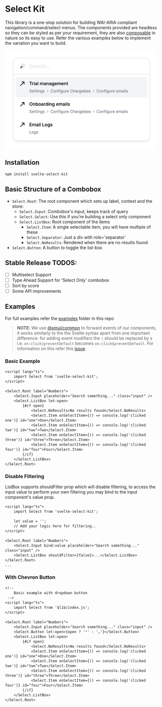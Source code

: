 # Select Kit

This library is a one-stop solution for building WAI-ARIA compliant navigation/command/select menus. The components provided are headless so they can be styled as per your requirement, they are also [composable](https://github.com/pacocoursey/cmdk/blob/main/ARCHITECTURE.md) in nature so its easy to use. Refer the various examples below to implement the variation you want to build.

<p align="center">
    <img src="./static/images/example.png"/>
</p>

## Installation

```bash
npm install svelte-select-kit
```

## Basic Structure of a Combobox

- `Select.Root`: The root component which sets up label, context and the store:
  - `Select.Input`: Combobox's input, keeps track of query
  - `Select.Select`: Use this if you're building a select only component
  - `Select.ListBox`: Root component of the items
    - `Select.Item`: A single selectable item, you will have multiple of these
    - `Select.Separator`: Just a div with role='separator'
    - `Select.NoResults`: Rendered when there are no results found
- `Select.Button`: A button to toggle the list-box

## Stable Release TODOS:

- [ ] Multiselect Support
- [ ] Type Ahead Support for 'Select Only' combobox
- [ ] Sort by score
- [ ] Some API improvements

## Examples

For full examples refer the [examples](/src/examples) folder in this repo

> **NOTE:** We use [@smui/common](https://www.npmjs.com/package/@smui/common) to forward events of our components, it works similarly to the the Svelte syntax apart from one important difference: for adding event modifiers the `|` should be replaced by `$` i.e. `on:click|preventDefault` becomes `on:click$preventDefault`. For information on this refer this [issue](https://github.com/sveltejs/svelte/issues/2837).

### Basic Example

```svelte
<script lang="ts">
	import Select from 'svelte-select-kit';
</script>

<Select.Root label="Numbers">
	<Select.Input placeholder="Search something..." class="input" />
	<Select.ListBox let:open>
		{#if open}
			<Select.NoResults>No results found</Select.NoResults>
			<Select.Item onSelectItem={() => console.log('clicked one')} id="one">One</Select.Item>
			<Select.Item onSelectItem={() => console.log('clicked two')} id="two">Two</Select.Item>
			<Select.Item onSelectItem={() => console.log('clicked three')} id="three">Three</Select.Item>
			<Select.Item onSelectItem={() => console.log('clicked four')} id="four">Four</Select.Item>
		{/if}
	</Select.ListBox>
</Select.Root>
```

### Disable Filtering

ListBox supports shouldFilter prop which will disable filtering, to access the input value to perform your own filtering you may bind to the input component's value prop.

```svelte
<script lang="ts">
	import Select from 'svelte-select-kit';

	let value = '';
	// Add your logic here for filtering..
</script>

<Select.Root label="Numbers">
	<Select.Input bind:value placeholder="Search something..." class="input" />
	<Select.ListBox shouldFilter={false}>...</Select.ListBox>
</Select.Root>
...
```

### With Chevron Button

```svelte
<!-- 
	Basic example with dropdown button
 -->
<script lang="ts">
	import Select from '$lib/index.js';
</script>

<Select.Root label="Numbers">
	<Select.Input placeholder="Search something..." class="input" />
	<Select.Button let:open>{open ? '⌃' : '⌄'}</Select.Button>
	<Select.ListBox let:open>
		{#if open}
			<Select.NoResults>No results found</Select.NoResults>
			<Select.Item onSelectItem={() => console.log('clicked one')} id="one">One</Select.Item>
			<Select.Item onSelectItem={() => console.log('clicked two')} id="two">Two</Select.Item>
			<Select.Item onSelectItem={() => console.log('clicked three')} id="three">Three</Select.Item>
			<Select.Item onSelectItem={() => console.log('clicked four')} id="four">Four</Select.Item>
		{/if}
	</Select.ListBox>
</Select.Root>
```
